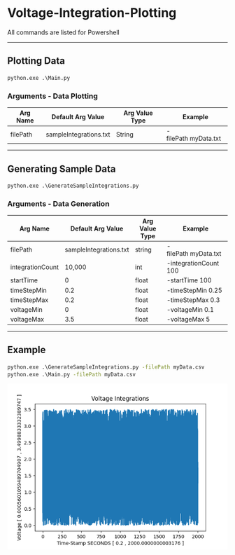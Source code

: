 # Voltage-Integration-Plotting

All commands are listed for Powershell

---

## **Plotting Data**

```cmd
python.exe .\Main.py
```

### **Arguments - Data Plotting**

| Arg Name | Default Arg Value      | Arg Value Type | Example               |
| -------- | ---------------------- | -------------- | --------------------- |
| filePath | sampleIntegrations.txt | String         | -filePath myData.txt |

---

## **Generating Sample Data**

```cmd
python.exe .\GenerateSampleIntegrations.py
```

### **Arguments - Data Generation**

| Arg Name         | Default Arg Value      | Arg Value Type | Example               |
| ---------------- | ---------------------- | -------------- | --------------------- |
| filePath         | sampleIntegrations.txt | string         | -filePath myData.txt |
| integrationCount | 10,000                 | int            | -integrationCount 100 |
| startTime        | 0                      | float          | -startTime 100        |
| timeStepMin      | 0.2                    | float          | -timeStepMin 0.25     |
| timeStepMax      | 0.2                    | float          | -timeStepMax 0.3     |
| voltageMin       | 0                      | float          | -voltageMin 0.1       |
| voltageMax       | 3.5                    | float          | -voltageMax 5         |

---

## **Example**

```cmd
python.exe .\GenerateSampleIntegrations.py -filePath myData.csv
python.exe .\Main.py -filePath myData.csv
```

![Plot of Generated Sample Data](./Figure_1.png "Plot of Generated Sample Data")
